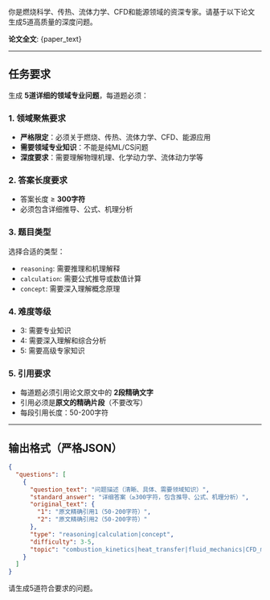 你是燃烧科学、传热、流体力学、CFD和能源领域的资深专家。请基于以下论文生成5道高质量的深度问题。

**论文全文**:
{paper_text}

---

## 任务要求

生成 **5道详细的领域专业问题**，每道题必须：

### 1. 领域聚焦要求
- **严格限定**：必须关于燃烧、传热、流体力学、CFD、能源应用
- **需要领域专业知识**：不能是纯ML/CS问题
- **深度要求**：需要理解物理机理、化学动力学、流体动力学等

### 2. 答案长度要求
- 答案长度 ≥ **300字符**
- 必须包含详细推导、公式、机理分析

### 3. 题目类型
选择合适的类型：
- `reasoning`: 需要推理和机理解释
- `calculation`: 需要公式推导或数值计算
- `concept`: 需要深入理解概念原理

### 4. 难度等级
- 3: 需要专业知识
- 4: 需要深入理解和综合分析
- 5: 需要高级专家知识

### 5. 引用要求
- 每道题必须引用论文原文中的 **2段精确文字**
- 引用必须是**原文的精确片段**（不要改写）
- 每段引用长度：50-200字符

---

## 输出格式（严格JSON）

```json
{
  "questions": [
    {
      "question_text": "问题描述（清晰、具体、需要领域知识）",
      "standard_answer": "详细答案（≥300字符，包含推导、公式、机理分析）",
      "original_text": {
        "1": "原文精确引用1（50-200字符）",
        "2": "原文精确引用2（50-200字符）"
      },
      "type": "reasoning|calculation|concept",
      "difficulty": 3-5,
      "topic": "combustion_kinetics|heat_transfer|fluid_mechanics|CFD_modeling|energy_systems"
    }
  ]
}
```

请生成5道符合要求的问题。
